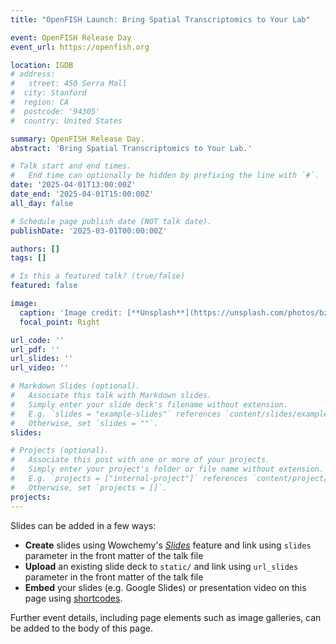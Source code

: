 ```yaml
---
title: "OpenFISH Launch: Bring Spatial Transcriptomics to Your Lab"

event: OpenFISH Release Day
event_url: https://openfish.org

location: IGDB
# address:
#   street: 450 Serra Mall
#  city: Stanford
#  region: CA
#  postcode: '94305'
#  country: United States

summary: OpenFISH Release Day.
abstract: 'Bring Spatial Transcriptomics to Your Lab.'

# Talk start and end times.
#   End time can optionally be hidden by prefixing the line with `#`.
date: '2025-04-01T13:00:00Z'
date_end: '2025-04-01T15:00:00Z'
all_day: false

# Schedule page publish date (NOT talk date).
publishDate: '2025-03-01T00:00:00Z'

authors: []
tags: []

# Is this a featured talk? (true/false)
featured: false

image:
  caption: 'Image credit: [**Unsplash**](https://unsplash.com/photos/bzdhc5b3Bxs)'
  focal_point: Right

url_code: ''
url_pdf: ''
url_slides: ''
url_video: ''

# Markdown Slides (optional).
#   Associate this talk with Markdown slides.
#   Simply enter your slide deck's filename without extension.
#   E.g. `slides = "example-slides"` references `content/slides/example-slides.md`.
#   Otherwise, set `slides = ""`.
slides:

# Projects (optional).
#   Associate this post with one or more of your projects.
#   Simply enter your project's folder or file name without extension.
#   E.g. `projects = ["internal-project"]` references `content/project/deep-learning/index.md`.
#   Otherwise, set `projects = []`.
projects:
---
```


Slides can be added in a few ways:

- **Create** slides using Wowchemy's [_Slides_](https://docs.hugoblox.com/managing-content/#create-slides) feature and link using `slides` parameter in the front matter of the talk file
- **Upload** an existing slide deck to `static/` and link using `url_slides` parameter in the front matter of the talk file
- **Embed** your slides (e.g. Google Slides) or presentation video on this page using [shortcodes](https://docs.hugoblox.com/writing-markdown-latex/).

Further event details, including page elements such as image galleries, can be added to the body of this page.

